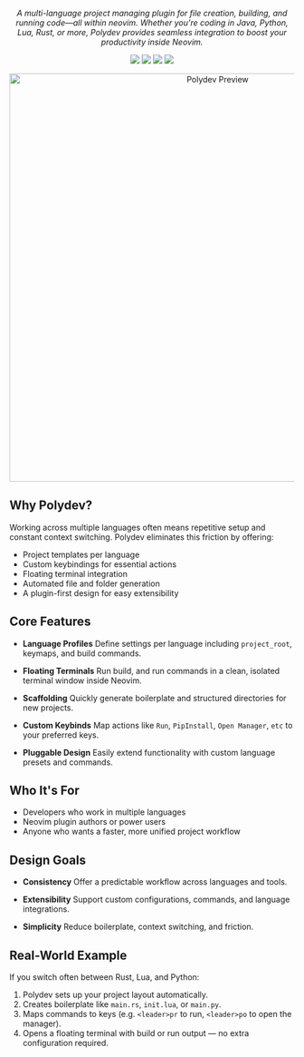<p align="center"><em>A multi-language project managing plugin for file creation, building, and running code—all within neovim. Whether you're coding in Java, Python, Lua, Rust, or more, Polydev provides seamless integration to boost your productivity inside Neovim.</em></p>

<p align="center">
  <img src="https://img.shields.io/badge/Lua-1e90ff?style=for-the-badge&logo=lua&logoColor=white" />
  <img src="https://img.shields.io/badge/Neovim-0.10%2B-32c48d?style=for-the-badge&logo=neovim&logoColor=white" />
  <img src="https://img.shields.io/github/stars/DarthMooMancer/Polydev?style=for-the-badge&logo=github" />
  <img src="https://img.shields.io/badge/License-Apache-yellow.svg?style=for-the-badge" />
</p>

<p align="center">
  <img src="https://github.com/user-attachments/assets/c8e84056-5080-4ec3-ba15-30be61faaf68" alt="Polydev Preview" width="720"/>
</p>


## **Why Polydev**?

Working across multiple languages often means repetitive setup and constant context switching. Polydev eliminates this friction by offering:

* Project templates per language
* Custom keybindings for essential actions
* Floating terminal integration
* Automated file and folder generation
* A plugin-first design for easy extensibility


## **Core Features**

* **Language Profiles**
  Define settings per language including `project_root`, keymaps, and build commands.

* **Floating Terminals**
  Run build, and run commands in a clean, isolated terminal window inside Neovim.

* **Scaffolding**
  Quickly generate boilerplate and structured directories for new projects.

* **Custom Keybinds**
  Map actions like `Run`, `PipInstall`, `Open Manager`, `etc` to your preferred keys.

* **Pluggable Design**
  Easily extend functionality with custom language presets and commands.


## **Who It's For**

* Developers who work in multiple languages
* Neovim plugin authors or power users
* Anyone who wants a faster, more unified project workflow


## **Design Goals**

* **Consistency**
  Offer a predictable workflow across languages and tools.

* **Extensibility**
  Support custom configurations, commands, and language integrations.

* **Simplicity**
  Reduce boilerplate, context switching, and friction.


## **Real-World Example**

If you switch often between Rust, Lua, and Python:

1. Polydev sets up your project layout automatically.
2. Creates boilerplate like `main.rs`, `init.lua`, or `main.py`.
3. Maps commands to keys (e.g. `<leader>pr` to run, `<leader>po` to open the manager).
4. Opens a floating terminal with build or run output — no extra configuration required.
